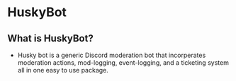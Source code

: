 # HuskyBot
## What is HuskyBot?
- Husky bot is a generic Discord moderation bot that incorperates moderation actions, mod-logging, event-logging, and a ticketing system all in one easy to use package.
